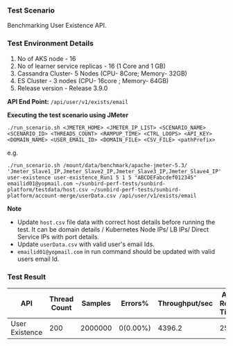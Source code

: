 ### Test Scenario

Benchmarking User Existence API.


### Test Environment Details
1. No of AKS node - 16
2. No of learner service replicas - 16 (1 Core and 1 GB)
3. Cassandra Cluster- 5 Nodes (CPU- 8Core; Memory- 32GB)
4. ES Cluster - 3 nodes (CPU- 16core ; Memory- 64GB)
5. Release version - Release 3.9.0


**API End Point:** 
`/api/user/v1/exists/email`


**Executing the test scenario using JMeter**

```./run_scenario.sh <JMETER_HOME> <JMETER_IP_LIST> <SCENARIO_NAME> <SCENARIO_ID> <THREADS_COUNT> <RAMPUP_TIME> <CTRL_LOOPS> <API_KEY> <DOMAIN_NAME> <USER_EMAIL_ID> <DOMAIN_FILE> <CSV_FILE> <pathPrefix> ```


e.g.

```./run_scenario.sh /mount/data/benchmark/apache-jmeter-5.3/ 'Jmeter_Slave1_IP,Jmeter_Slave2_IP,Jmeter_Slave3_IP,Jmeter_Slave4_IP' user-existence user-existence_Run1 5 1 5 "ABCDEFabcdef012345" emailid01@yopmail.com ~/sunbird-perf-tests/sunbird-platform/testdata/host.csv ~/sunbird-perf-tests/sunbird-platform/account-merge/userData.csv /api/user/v1/exists/email```


**Note**
- Update `host.csv` file data with correct host details before running the test. It can be domain details / Kubernetes Node IPs/ LB IPs/ Direct Service IPs with port details.
- Update `userData.csv` with valid user's email Ids.
- `emailid01@yopmail.com` in run command should be updated with valid users email Id.


### Test Result

|API                |Thread Count|Samples |Errors%  |Throughput/sec|Avg Resp Time |95th pct |99th pct|
|-------------------|------------|--------|---------| -------------|--------------|---------|--------|
|User Existence     |200         |2000000 |0(0.00%) | 4396.2       | 25           |  214     |421      |
